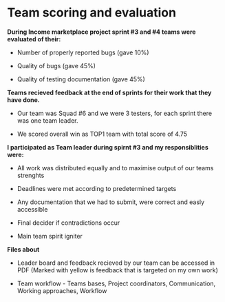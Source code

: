 # Team scoring and evaluation

<b>During Income marketplace project sprint #3 and #4 teams were evaluated of their:</b>

  - Number of properly reported bugs (gave 10%)
  
  - Quality of bugs (gave 45%)
  
  - Quality of testing documentation (gave 45%)
  
<b>Teams recieved feedback at the end of sprints for their work that they have done.</b>
  
  - Our team was Squad #6 and we were 3 testers, for each sprint there was one team leader.
  
  - We scored overall win as TOP1 team with total score of 4.75
  
<b>I participated as Team leader during spirnt #3 and my responsiblities were:</b>

  - All work was distributed equally and to maximise output of our teams strenghts

  - Deadlines were met according to predetermined targets

  - Any documentation that we had to submit, were correct and easly accessible

  - Final decider if contradictions occur

  - Main team spirit igniter
  
<b>Files about </b>

  - Leader board and feedback recieved by our team can be accessed in PDF (Marked with yellow is feedback that is targeted on my own work)
  
  - Team workflow - Teams bases, Project coordinators, Communication, Working approaches, Workflow
